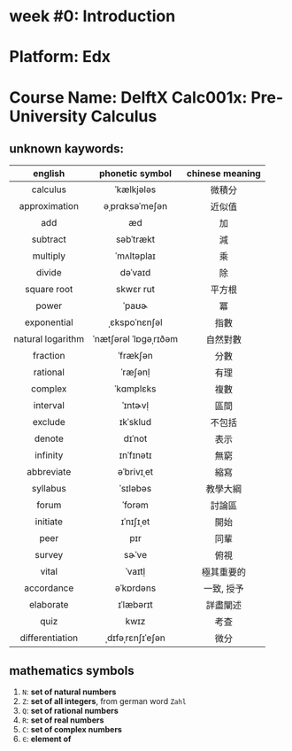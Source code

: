 # week #0: Introduction

# Platform: Edx

# Course Name: DelftX Calc001x: Pre-University Calculus

## unknown kaywords:
| english                             | phonetic symbol       | chinese meaning  |
| :---------------------------------: | :-------------------: | :-------------:  |
| calculus                            | ˈkælkjǝlǝs            | 微積分            |
| approximation                       | ǝˌprɑksǝˈmеʃǝn        | 近似值            |
| add                                 | æd                    | 加               |
| subtract                            | sǝbˈtrækt             | 減               |
| multiply                            | ˈmʌltǝplaɪ            | 乘               |
| divide                              | dǝˈvaɪd               | 除               |
| square root                         | skwɛr rut             | 平方根            |
| power                               | ˈpaʊɚ                 | 冪               |
| exponential                         | ˌɛkspoˈnɛnʃǝl         | 指數             |
| natural logarithm                   | ˈnætʃǝrǝl ˈlɒɡǝˌrɪðǝm | 自然對數          |
| fraction                            | ˈfrækʃǝn              | 分數             |
| rational                            | ˈræʃǝnḷ               | 有理             |
| complex                             | ˈkɑmplɛks             | 複數             |
| interval                            | ˈɪntɚvḷ               | 區間             |
| exclude                             | ɪkˈsklud              | 不包括            |
| denote                              | dɪˈnot                | 表示              |
| infinity                            | ɪnˈfɪnǝtɪ             | 無窮              |
| abbreviate                          | ǝˈbrivɪˌеt            | 縮寫              |
| syllabus                            | ˈsɪlǝbǝs              | 教學大綱          |
| forum                               | ˈforǝm                | 討論區            |
| initiate                            | ɪˈnɪʃɪˌеt             | 開始              |
| peer                                | pɪr                   | 同輩              |
| survey                              | sɚˈvе                 | 俯視              |
| vital                               | ˈvaɪtḷ                | 極其重要的        |
| accordance                          | ǝˈkɒrdǝns             | 一致, 授予        |
| elaborate                           | ɪˈlæbǝrɪt             | 詳盡闡述          |
| quiz                                | kwɪz                  | 考查              |
| differentiation                     | ˌdɪfǝˌrɛnʃɪˈеʃǝn      | 微分              |

## mathematics symbols
1. `N`: **set of natural numbers**
2. `Z`: **set of all integers**, from german word `Zahl`
3. `Q`: **set of rational numbers**
4. `R`: **set of real numbers**
5. `C`: **set of complex numbers**
6. `∈`: **element of**